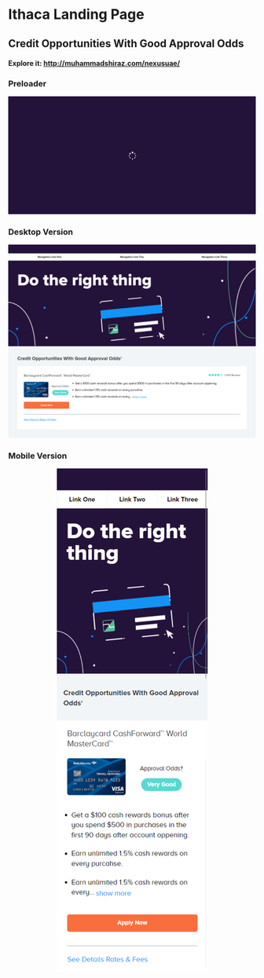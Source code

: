 # Ithaca Landing Page
## Credit Opportunities With Good Approval Odds
#### Explore it: http://muhammadshiraz.com/nexusuae/

### Preloader

<p align="center">
  <img src="etc/preloader.jpg">
</p>

### Desktop Version

<p align="center">
  <img src="etc/desktop_version.jpg">
</p>

<p align="center">
	<h3>Mobile Version</h3>
</p>

<p align="center">
  <img src="etc/mobile_version.jpg">
</p>